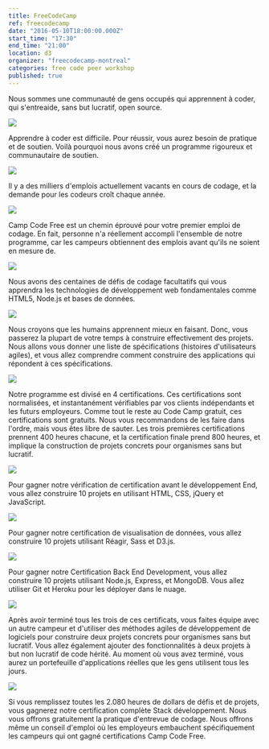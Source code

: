 ```yaml
---
title: FreeCodeCamp
ref: freecodecamp
date: "2016-05-10T18:00:00.000Z"
start_time: "17:30"
end_time: "21:00"
location: d3
organizer: "freecodecamp-montreal"
categories: free code peer workshop
published: true
---
```

Nous sommes une communauté de gens occupés qui apprennent à coder, qui s'entreaide, sans but lucratif, open source.

![](Https://i.imgur.com/Elb3dfj.jpg)

Apprendre à coder est difficile. Pour réussir, vous aurez besoin de pratique et de soutien. Voilà pourquoi nous avons créé un programme rigoureux et communautaire de soutien.

![](Https://i.imgur.com/D7Y5luw.jpg)

Il y a des milliers d'emplois actuellement vacants en cours de codage, et la demande pour les codeurs croît chaque année.

![](Https://i.imgur.com/WD3STY6.jpg)

Camp Code Free est un chemin éprouvé pour votre premier emploi de codage. En fait, personne n'a réellement accompli l'ensemble de notre programme, car les campeurs obtiennent des emplois avant qu'ils ne soient en mesure de.

![](Https://i.imgur.com/vLNso6h.jpg)

Nous avons des centaines de défis de codage facultatifs qui vous apprendra les technologies de développement web fondamentales comme HTML5, Node.js et bases de données.

![](Https://i.imgur.com/UVB9hxp.jpg)

Nous croyons que les humains apprennent mieux en faisant. Donc, vous passerez la plupart de votre temps à construire effectivement des projets. Nous allons vous donner une liste de spécifications (histoires d'utilisateurs agiles), et vous allez comprendre comment construire des applications qui répondent à ces spécifications.

![](Https://i.imgur.com/pbW7K5S.jpg)

Notre programme est divisé en 4 certifications. Ces certifications sont normalisées, et instantanément vérifiables par vos clients indépendants et les futurs employeurs. Comme tout le reste au Code Camp gratuit, ces certifications sont gratuits. Nous vous recommandons de les faire dans l'ordre, mais vous êtes libre de sauter. Les trois premières certifications prennent 400 heures chacune, et la certification finale prend 800 heures, et implique la construction de projets concrets pour organismes sans but lucratif.

![](Https://i.imgur.com/k8btNUB.jpg)


Pour gagner notre vérification de certification avant le développement End, vous allez construire 10 projets en utilisant HTML, CSS, jQuery et JavaScript.

![](Https://i.imgur.com/Et3iD74.jpg)

Pour gagner notre certification de visualisation de données, vous allez construire 10 projets utilisant Réagir, Sass et D3.js.

![](Https://i.imgur.com/8v3t84p.jpg)

Pour gagner notre Certification Back End Development, vous allez construire 10 projets utilisant Node.js, Express, et MongoDB. Vous allez utiliser Git et Heroku pour les déployer dans le nuage.

![](Https://i.imgur.com/yXyxbDd.jpg)

Après avoir terminé tous les trois de ces certificats, vous faites équipe avec un autre campeur et d'utiliser des méthodes agiles de développement de logiciels pour construire deux projets concrets pour organismes sans but lucratif. Vous allez également ajouter des fonctionnalités à deux projets à but non lucratif de code hérité. Au moment où vous avez terminé, vous aurez un portefeuille d'applications réelles que les gens utilisent tous les jours.

![](Https://i.imgur.com/PDGQ9ZM.jpg)

Si vous remplissez toutes les 2.080 heures de dollars de défis et de projets, vous gagnerez notre certification complète Stack développement. Nous vous offrons gratuitement la pratique d'entrevue de codage. Nous offrons même un conseil d'emploi où les employeurs embauchent spécifiquement les campeurs qui ont gagné certifications Camp Code Free.
